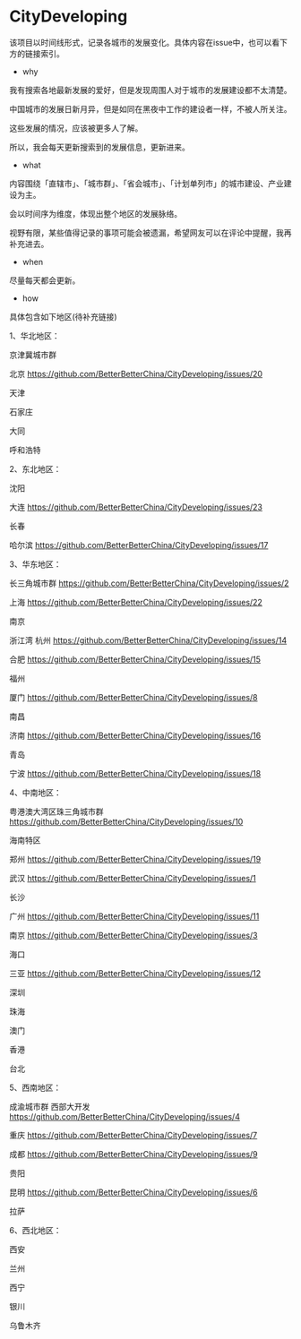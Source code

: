 # CityDeveloping
该项目以时间线形式，记录各城市的发展变化。具体内容在issue中，也可以看下方的链接索引。


- why

我有搜索各地最新发展的爱好，但是发现周围人对于城市的发展建设都不太清楚。

中国城市的发展日新月异，但是如同在黑夜中工作的建设者一样，不被人所关注。

这些发展的情况，应该被更多人了解。

所以，我会每天更新搜索到的发展信息，更新进来。

- what

内容围绕「直辖市」、「城市群」、「省会城市」、「计划单列市」的城市建设、产业建设为主。

会以时间序为维度，体现出整个地区的发展脉络。

视野有限，某些值得记录的事项可能会被遗漏，希望网友可以在评论中提醒，我再补充进去。


- when

尽量每天都会更新。

- how

具体包含如下地区(待补充链接)


1、华北地区：

京津冀城市群

北京 https://github.com/BetterBetterChina/CityDeveloping/issues/20

天津

石家庄

大同

呼和浩特


2、东北地区：

沈阳

大连 https://github.com/BetterBetterChina/CityDeveloping/issues/23

长春

哈尔滨 https://github.com/BetterBetterChina/CityDeveloping/issues/17


3、华东地区：

长三角城市群 https://github.com/BetterBetterChina/CityDeveloping/issues/2

上海 https://github.com/BetterBetterChina/CityDeveloping/issues/22

南京

浙江湾 杭州 https://github.com/BetterBetterChina/CityDeveloping/issues/14

合肥 https://github.com/BetterBetterChina/CityDeveloping/issues/15

福州

厦门 https://github.com/BetterBetterChina/CityDeveloping/issues/8

南昌

济南 https://github.com/BetterBetterChina/CityDeveloping/issues/16

青岛

宁波 https://github.com/BetterBetterChina/CityDeveloping/issues/18


4、中南地区：

粤港澳大湾区珠三角城市群 https://github.com/BetterBetterChina/CityDeveloping/issues/10

海南特区


郑州 https://github.com/BetterBetterChina/CityDeveloping/issues/19

武汉 https://github.com/BetterBetterChina/CityDeveloping/issues/1

长沙

广州 https://github.com/BetterBetterChina/CityDeveloping/issues/11

南京 https://github.com/BetterBetterChina/CityDeveloping/issues/3

海口

三亚  https://github.com/BetterBetterChina/CityDeveloping/issues/12 

深圳

珠海

澳门

香港

台北

5、西南地区：

成渝城市群 西部大开发 https://github.com/BetterBetterChina/CityDeveloping/issues/4

重庆 https://github.com/BetterBetterChina/CityDeveloping/issues/7

成都 https://github.com/BetterBetterChina/CityDeveloping/issues/9

贵阳

昆明 https://github.com/BetterBetterChina/CityDeveloping/issues/6

拉萨

6、西北地区：

西安

兰州

西宁

银川

乌鲁木齐


